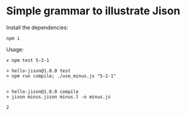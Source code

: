 # Simple grammar to illustrate Jison

Install the dependencies:

```
npm i
```

Usage:

```
✗ npm test 5-2-1

> hello-jison@1.0.0 test
> npm run compile; ./use_minus.js "5-2-1"


> hello-jison@1.0.0 compile
> jison minus.jison minus.l -o minus.js

2
```